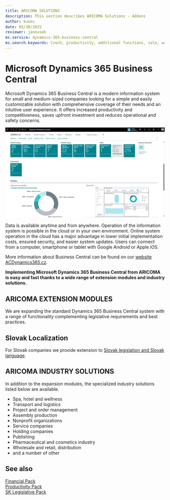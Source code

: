 ```yaml
---
title: ARICOMA SOLUTIONS
description: This section describes ARICOMA Solutions - Addons
author: kunes
date: 05/30/2025
reviewer: janousek
ms.service: dynamics-365-business-central
ms.search.keywords: Czech, productivity, additional functions, sale, warehouse, invoicing, barcode, claims, transportation, workflow
---
```

# Microsoft Dynamics 365 Business Central

Microsoft Dynamics 365 Business Central is a modern information system for small and medium-sized companies looking for a simple and easily customizable solution with comprehensive coverage of their needs and an intuitive user experience. It offers increased productivity and competitiveness, saves upfront investment and reduces operational and safety concerns.

![Microsoft Dynamics 365 Business Central](media/ARICOMAD365BC_SaaS_1280x720.png "Microsoft Dynamics 365 Business Central")

Data is available anytime and from anywhere. Operation of the information system is possible in the cloud or in your own environment. Online system operation in the cloud has a major advantage in lower initial implementation costs, ensured security, and easier system updates. Users can connect from a computer, smartphone or tablet with Google Android or Apple iOS.

More information about Business Central can be found on our [website ACDynamics365.cz](https://www.acdynamics365.cz/aplikace/provoz-mensi-firmy).

**Implementing Microsoft Dynamics 365 Business Central from ARICOMA is easy and fast thanks to a wide range of extension modules and industry solutions.**

## ARICOMA EXTENSION MODULES

We are expanding the standard Dynamics 365 Business Central system with a range of functionality complementing legislative requirements and best practices.

## Slovak Localization

For Slovak companies we provide extension to [Slovak legislation and Slovak language](sk-legislative-pack.md).  

## ARICOMA INDUSTRY SOLUTIONS
In addition to the expansion modules, the specialized industry solutions listed below are available.

- Spa, hotel and wellness
- Transport and logistics
- Project and order management
- Assembly production
- Nonprofit organizations
- Service companies
- Holding companies
- Publishing
- Pharmaceutical and cosmetics industry
- Wholesale and retail, distribution
- and a number of other

## See also  

[Financial Pack](finance-pack.md)  
[Productivity Pack](productivity-pack.md)  
[SK Legislative Pack](sk-legislative-pack.md)  
